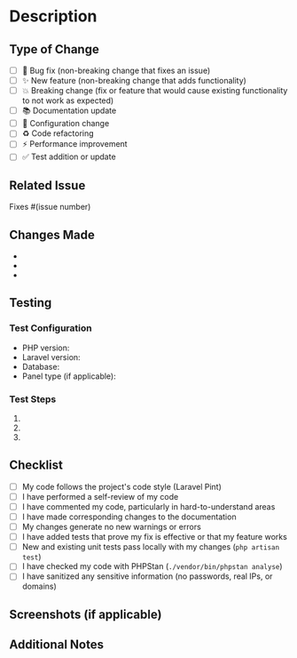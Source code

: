 # Description

<!-- Provide a brief description of the changes in this PR -->

## Type of Change

<!-- Mark the relevant option with an "x" -->

- [ ] 🐛 Bug fix (non-breaking change that fixes an issue)
- [ ] ✨ New feature (non-breaking change that adds functionality)
- [ ] 💥 Breaking change (fix or feature that would cause existing functionality to not work as expected)
- [ ] 📚 Documentation update
- [ ] 🔧 Configuration change
- [ ] ♻️ Code refactoring
- [ ] ⚡ Performance improvement
- [ ] ✅ Test addition or update

## Related Issue

<!-- If this PR fixes an issue, link it here -->

Fixes #(issue number)

## Changes Made

<!-- List the main changes made in this PR -->

- 
- 
- 

## Testing

<!-- Describe the tests you ran and how to reproduce them -->

### Test Configuration

- PHP version:
- Laravel version:
- Database:
- Panel type (if applicable):

### Test Steps

1. 
2. 
3. 

## Checklist

<!-- Mark completed items with an "x" -->

- [ ] My code follows the project's code style (Laravel Pint)
- [ ] I have performed a self-review of my code
- [ ] I have commented my code, particularly in hard-to-understand areas
- [ ] I have made corresponding changes to the documentation
- [ ] My changes generate no new warnings or errors
- [ ] I have added tests that prove my fix is effective or that my feature works
- [ ] New and existing unit tests pass locally with my changes (`php artisan test`)
- [ ] I have checked my code with PHPStan (`./vendor/bin/phpstan analyse`)
- [ ] I have sanitized any sensitive information (no passwords, real IPs, or domains)

## Screenshots (if applicable)

<!-- Add screenshots to help explain your changes -->

## Additional Notes

<!-- Any additional information that reviewers should know -->

